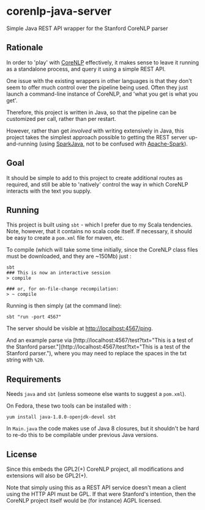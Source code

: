 # corenlp-java-server
Simple Java REST API wrapper for the Stanford CoreNLP parser

## Rationale

In order to 'play' with [CoreNLP](http://nlp.stanford.edu/software/corenlp.shtml) 
effectively, it makes sense to leave it running as a standalone process, 
and query it using a simple REST API.

One issue with the existing wrappers in other languages is that they 
don't seem to offer much control over the pipeline being used.  Often they
just launch a command-line instance of CoreNLP, and 'what you get is what you get'.

Therefore, this project is written in Java, so that the pipeline can
be customized per call, rather than per restart.

However, rather than get *involved* with writing extensively in Java, this project
takes the simplest approach possible to getting the REST server up-and-running
(using [SparkJava](http://sparkjava.com/documentation.html), 
not to be confused with [Apache-Spark](https://spark.apache.org/)).

## Goal

It should be simple to add to this project to create additional routes
as required, and still be able to 'natively' control the way in which CoreNLP
interacts with the text you supply.


## Running

This project is built using ```sbt``` - which I prefer due to my 
Scala tendencies.  Note, however, that it contains no scala code 
itself.  If necessary, it should be easy to create a ```pom.xml``` file 
for maven, etc.

To compile (which will take some time initially, since the CoreNLP 
class files must be downloaded, and they are ~150Mb) just :
```
sbt
### This is now an interactive session
> compile

### or, for on-file-change recompilation:
> ~ compile
```

Running is then simply (at the command line): 
```
sbt "run -port 4567"
```

The server should be visible at [http://localhost:4567/ping](http://localhost:4567/ping).

And an example parse via [http://localhost:4567/test?txt="This is a test of the Stanford parser."](http://localhost:4567/test?txt="This is a test of the Stanford parser."),
where you may need to replace the spaces in the txt string with ```%20```.

## Requirements

Needs ```java``` and ```sbt``` (unless someone else wants to suggest a ```pom.xml```).

On Fedora, these two tools can be installed with : 

```
yum install java-1.8.0-openjdk-devel sbt
```

In ```Main.java``` the code makes use of Java 8 closures, but it shouldn't be hard to 
re-do this to be compilable under previous Java versions.


## License

Since this embeds the GPL2(+) CoreNLP project, all modifications and 
extensions will also be GPL2(+).

Note that simply using this as a REST API service doesn't mean a client 
using the HTTP API must be GPL.  If that were Stanford's intention, 
then the CoreNLP project itself would be (for instance) AGPL licensed.

